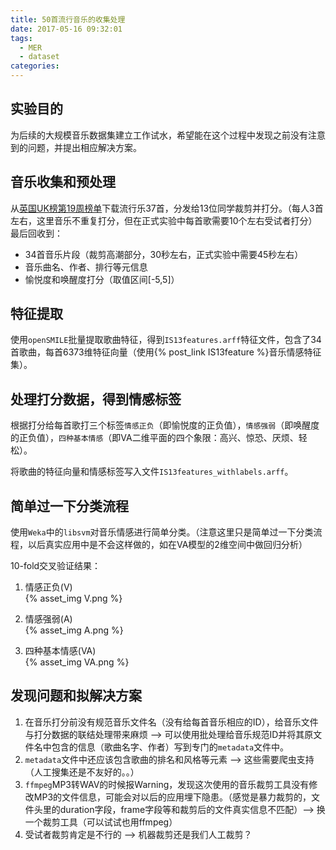 ```yaml
---
title: 50首流行音乐的收集处理
date: 2017-05-16 09:32:01
tags:
  - MER
  - dataset
categories:
---
```


## 实验目的
为后续的大规模音乐数据集建立工作试水，希望能在这个过程中发现之前没有注意到的问题，并提出相应解决方案。

<!--More-->

## 音乐收集和预处理
从[英国UK榜第19周榜单](https://y.qq.com/n/yqq/toplist/107.html)下载流行乐37首，分发给13位同学裁剪并打分。（每人3首左右，这里音乐不重复打分，但在正式实验中每首歌需要10个左右受试者打分）最后回收到：

* 34首音乐片段（裁剪高潮部分，30秒左右，正式实验中需要45秒左右）
* 音乐曲名、作者、排行等元信息
* 愉悦度和唤醒度打分（取值区间[-5,5]）

## 特征提取
使用`openSMILE`批量提取歌曲特征，得到`IS13features.arff`特征文件，包含了34首歌曲，每首6373维特征向量（使用{% post_link IS13feature %}音乐情感特征集）。

## 处理打分数据，得到情感标签
根据打分给每首歌打三个标签`情感正负`（即愉悦度的正负值），`情感强弱`（即唤醒度的正负值），`四种基本情感`（即VA二维平面的四个象限：高兴、惊恐、厌烦、轻松）。

将歌曲的特征向量和情感标签写入文件`IS13features_withlabels.arff`。

## 简单过一下分类流程
使用`Weka`中的`libsvm`对音乐情感进行简单分类。（注意这里只是简单过一下分类流程，以后真实应用中是不会这样做的，如在VA模型的2维空间中做回归分析）  

10-fold交叉验证结果：  

1. 情感正负(V)  
{% asset_img V.png %}

2. 情感强弱(A)  
{% asset_img A.png %}

3. 四种基本情感(VA)  
{% asset_img VA.png %}

## 发现问题和拟解决方案

1. 在音乐打分前没有规范音乐文件名（没有给每首音乐相应的ID），给音乐文件与打分数据的联结处理带来麻烦 --> 可以使用批处理给音乐规范ID并将其原文件名中包含的信息（歌曲名字、作者）写到专门的`metadata`文件中。
2. `metadata`文件中还应该包含歌曲的排名和风格等元素 --> 这些需要爬虫支持（人工搜集还是不友好的。。）
3. `ffmpeg`MP3转WAV的时候报Warning，发现这次使用的音乐裁剪工具没有修改MP3的文件信息，可能会对以后的应用埋下隐患。（感觉是暴力裁剪的，文件头里的duration字段，frame字段等和裁剪后的文件真实信息不匹配）--> 换一个裁剪工具（可以试试也用ffmpeg）
4. 受试者裁剪肯定是不行的 --> 机器裁剪还是我们人工裁剪？


